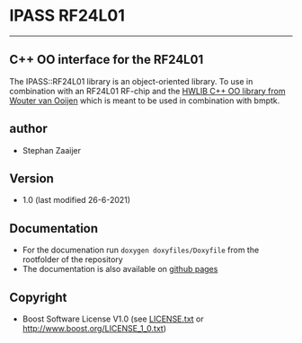 # IPASS RF24L01

---

## C++ OO interface for the RF24L01

The IPASS::RF24L01 library is an object-oriented library. To use in combination with an RF24L01 RF-chip and the [HWLIB C++ OO library from Wouter van Ooijen](https://github.com/wovo/hwlib) which is meant to be used in combination with bmptk.

## author

- Stephan Zaaijer

## Version

- 1.0 (last modified 26-6-2021)

## Documentation

- For the documenation run `doxygen doxyfiles/Doxyfile` from the rootfolder of the repository
- The documentation is also available on [github pages](https://stephanzaaijer.github.io/IPASS/index.html)

## Copyright

- Boost Software License V1.0 (see [LICENSE.txt](./LICENSE.txt) or http://www.boost.org/LICENSE_1_0.txt)
